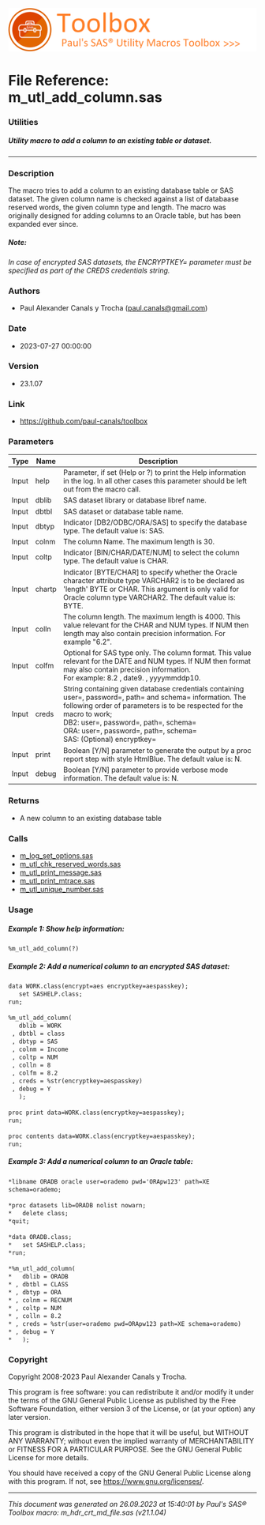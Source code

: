 ![../../misc/images/doc_banner.png](../../misc/images/doc_banner.png)
# 
# File Reference: m_utl_add_column.sas

### Utilities

##### Utility macro to add a column to an existing table or dataset.

***

### Description
The macro tries to add a column to an existing database table or SAS dataset. The given column name is checked against a list of databaase reserved words, the given column type and length. The macro was originally designed for adding columns to an Oracle table, but has been expanded ever since.

##### *Note:*
*In case of encrypted SAS datasets, the ENCRYPTKEY= parameter must be specified as part of the CREDS credentials string.*

### Authors
* Paul Alexander Canals y Trocha (paul.canals@gmail.com)

### Date
* 2023-07-27 00:00:00

### Version
* 23.1.07

### Link
* https://github.com/paul-canals/toolbox

### Parameters
| Type | Name | Description |
| ---- | ---- | ----------- |
| Input | help | Parameter, if set (Help or ?) to print the Help information in the log. In all other cases this parameter should be left out from the macro call. |
| Input | dblib | SAS dataset library or database libref name. |
| Input | dbtbl | SAS dataset or database table name. |
| Input | dbtyp | Indicator [DB2/ODBC/ORA/SAS] to specify the database type. The default value is: SAS. |
| Input | colnm | The column Name. The maximum length is 30. |
| Input | coltp | Indicator [BIN/CHAR/DATE/NUM] to select the column type. The default value is CHAR. |
| Input | chartp | Indicator [BYTE/CHAR] to specify whether the Oracle character attribute type VARCHAR2 is to be declared as 'length' BYTE or CHAR. This argument is only valid for Oracle column type VARCHAR2. The default value is: BYTE. |
| Input | colln | The column length. The maximum length is 4000. This value relevant for the CHAR and NUM types. If NUM then length may also contain precision information. For example "6.2". |
| Input | colfm | Optional for SAS type only. The column format. This value relevant for the DATE and NUM types. If NUM then format may also contain precision information. <br> For example: 8.2 , date9. , yyyymmddp10. |
| Input | creds | String containing given database credentials containing user=, password=, path= and schema= information. The following order of parameters is to be respected for the macro to work; <br> DB2: user=, password=, path=, schema= <br> ORA: user=, password=, path=, schema= <br> SAS: (Optional) encryptkey= |
| Input | print | Boolean [Y/N] parameter to generate the output by a proc report step with style HtmlBlue. The default value is: N. |
| Input | debug | Boolean [Y/N] parameter to provide verbose mode information. The default value is: N. |

### Returns
* A new column to an existing database table

### Calls
* [m_log_set_options.sas](m_log_set_options.md)
* [m_utl_chk_reserved_words.sas](m_utl_chk_reserved_words.md)
* [m_utl_print_message.sas](m_utl_print_message.md)
* [m_utl_print_mtrace.sas](m_utl_print_mtrace.md)
* [m_utl_unique_number.sas](m_utl_unique_number.md)

### Usage

##### Example 1: Show help information:
```sas
%m_utl_add_column(?)
```

##### Example 2: Add a numerical column to an encrypted SAS dataset:
```sas
data WORK.class(encrypt=aes encryptkey=aespasskey);
   set SASHELP.class;
run;

%m_utl_add_column(
   dblib = WORK
 , dbtbl = class
 , dbtyp = SAS
 , colnm = Income
 , coltp = NUM
 , colln = 8
 , colfm = 8.2
 , creds = %str(encryptkey=aespasskey)
 , debug = Y
   );

proc print data=WORK.class(encryptkey=aespasskey);
run;

proc contents data=WORK.class(encryptkey=aespasskey);
run;
```

##### Example 3: Add a numerical column to an Oracle table:
```sas
*libname ORADB oracle user=orademo pwd='ORApw123' path=XE schema=orademo;

*proc datasets lib=ORADB nolist nowarn;
*   delete class;
*quit;

*data ORADB.class;
*   set SASHELP.class;
*run;

*%m_utl_add_column(
*   dblib = ORADB
* , dbtbl = CLASS
* , dbtyp = ORA
* , colnm = RECNUM
* , coltp = NUM
* , colln = 8.2
* , creds = %str(user=orademo pwd=ORApw123 path=XE schema=orademo)
* , debug = Y
*   );

```

### Copyright
Copyright 2008-2023 Paul Alexander Canals y Trocha. 
 
This program is free software: you can redistribute it and/or modify 
it under the terms of the GNU General Public License as published by 
the Free Software Foundation, either version 3 of the License, or 
(at your option) any later version. 
 
This program is distributed in the hope that it will be useful, 
but WITHOUT ANY WARRANTY; without even the implied warranty of 
MERCHANTABILITY or FITNESS FOR A PARTICULAR PURPOSE. See the 
GNU General Public License for more details. 
 
You should have received a copy of the GNU General Public License 
along with this program. If not, see <https://www.gnu.org/licenses/>. 


***
*This document was generated on 26.09.2023 at 15:40:01  by Paul's SAS&reg; Toolbox macro: m_hdr_crt_md_file.sas (v21.1.04)*
